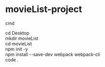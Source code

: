 # movieList-project

cmd

cd Desktop<br/>
mkdir movieList<br/>
cd movieList<br/>
npm init -y<br/>
npm install --save-dev webpack webpack-cli<br/>
code .<br/>
